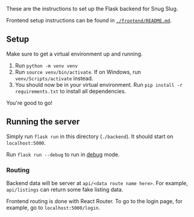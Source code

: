 These are the instructions to set up the Flask backend for Snug Slug.

Frontend setup instructions can be found in [`./frontend/README.md`](https://github.com/MrDavidRios/snug-slug/tree/main/frontend#readme).

## Setup

Make sure to get a virtual environment up and running.

1. Run `python -m venv venv`
2. Run `source venv/bin/activate`. If on Windows, run `venv/Scripts/activate` instead.
3. You should now be in your virtual environment. Run `pip install -r requirements.txt` to install all dependencies.

You're good to go!

## Running the server

Simply run `flask run` in this directory (`./backend`). It should start on `localhost:5000`.

Run `flask run --debug` to run in [debug](https://flask.palletsprojects.com/en/3.0.x/quickstart/#debug-mode) mode.

### Routing

Backend data will be server at `api/<data route name here>`. For example, `api/listings` can return some fake listing data.

Frontend routing is done with React Router. To go to the login page, for example, go to `localhost:5000/login`.
